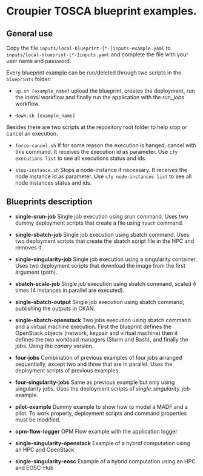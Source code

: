 # Croupier TOSCA blueprint examples.

## General use

Copy the file `inputs/local-blueprint-[*-]inputs-example.yaml` to `inputs/local-blueprint-[*-]inputs.yaml` and complete the file with your user name and password.

Every blueprint example can be run/deleted through two scripts in the `blueprints` folder:

- `up.sh [example_name]` upload the blueprint, creates the deployment, run the *install* workflow and finally run the application with the *run\_jobs* workflow.

- `down.sh [example_name]`

Besides there are two scripts at the repository root folder to help stop or cancel an execution.

- `force-cancel.sh` If for some reason the execution is hanged, cancel with this command. It receives the execution id as parameter. Use `cfy executions list` to see all executions status and ids.

- `stop-instance.sh` Stops a node-instance if necessary. It receives the node instance id as parameter. Use `cfy node-instances list` to see all node instances status and ids.

## Blueprints description

- **single-srun-job** Single job execution using srun command. Uses two dummy deployment scripts that create a file using `touch` command.

- **single-sbatch-job** Single job execution using sbatch command. Uses two deployment scripts that create the sbatch script file in the HPC and removes it.

- **single-singularity-job** Single job execution using a singularity container. Uses two deployment scripts that download the image from the first argument (path).

- **sbatch-scale-job** Single job execution using sbatch command, scaled 4 times (4 instances in parallel are executed).

- **single-sbatch-output** Single job execution using sbatch command, publishing the outputs in CKAN.

- **single-sbatch-openstack** Two jobs execution using sbatch command and a virtual machine execution. First the blueprint defines the OpenStack objects (network, keypair and virtual machine) then it defines the two workload managers (Slurm and Bash), and finally the jobs. Using the *canary* version.

- **four-jobs** Combination of previous examples of four jobs arranged sequentially, except two and three that are in parallel. Uses the deployment scripts of previous examples.

- **four-singularity-jobs** Same as previous example but only using singularity jobs. Uses the deployment scripts of *single\_singularity\_job* example.

- **pilot-example** Dummy example to show how to model a MADF and a pilot. To work properly, deployment scripts and command properties must be modified.

- **opm-flow-logger** OPM Flow example with the application logger

- **single-singularity-openstack** Example of a hybrid computation using an HPC and OpenStack

- **single-singularity-eosc** Example of a hybrid computation using an HPC and EOSC-Hub
